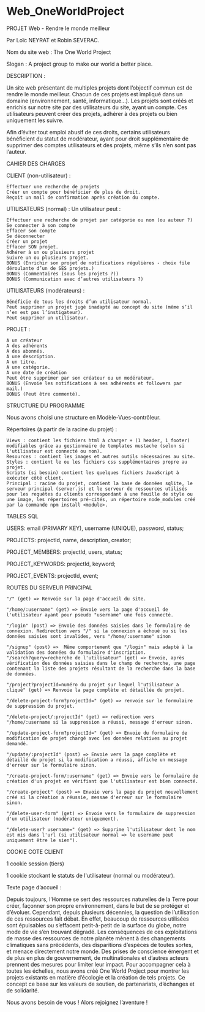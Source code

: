# Web_OneWorldProject
PROJET Web - Rendre le monde meilleur

Par Loïc NEYRAT et Robin SEVERAC.

Nom du site web : The One World Project

Slogan : A project group to make our world a better place.

DESCRIPTION :

Un site web présentant de multiples projets dont l’objectif commun est de rendre le monde meilleur. Chacun de ces projets est impliqué dans un domaine (environnement, santé, informatique…). Les projets sont créés et enrichis sur notre site par des utilisateurs du site, ayant un compte. Ces utilisateurs peuvent créer des projets, adhérer à des projets ou bien uniquement les suivre.

Afin d’éviter tout emploi abusif de ces droits, certains utilisateurs bénéficient du statut de modérateur, ayant pour droit supplémentaire de supprimer des comptes utilisateurs et des projets, même s’ils n’en sont pas l’auteur.

 

CAHIER DES CHARGES

CLIENT (non-utilisateur) :

    Effectuer une recherche de projets
    Créer un compte pour bénéficier de plus de droit.
    Reçoit un mail de confirmation après création du compte.

UTILISATEURS (normal) : Un utilisateur peut :

    Effectuer une recherche de projet par catégorie ou nom (ou auteur ?)
    Se connecter à son compte
    Effacer son compte
    Se déconnecter
    Créer un projet
    Effacer SON projet.
    Adhérer à un ou plusieurs projet
    Suivre un ou plusieurs projet.
    BONUS (Enrichir son projet de notifications régulières - choix file déroulante d’un de SES projets.)
    BONUS (Commentaires (sous les projets ?))
    BONUS (Communication avec d’autres utilisateurs ?)

UTILISATEURS (modérateurs) :

    Bénéficie de tous les droits d’un utilisateur normal.
    Peut supprimer un projet jugé inadapté au concept du site (même s’il n’en est pas l’instigateur).
    Peut supprimer un utilisateur.

PROJET :

    A un créateur
    A des adhérents
    A des abonnés.
    A une description.
    A un titre.
    A une catégorie.
    A une date de création
    Peut être supprimer par son créateur ou un modérateur.
    BONUS (Envoie les notifications à ses adhérents et followers par mail.)
    BONUS (Peut être commenté).

 

STRUCTURE DU PROGRAMME

Nous avons choisi une structure en Modèle-Vues-contrôleur.

Répertoires (à partir de la racine du projet) :

    Views : contient les fichiers html à charger + (1 header, 1 footer) modifiables grâce au gestionnaire de templates mustache (selon si l'utilisateur est connecté ou non).
    Resources : contient les images et autres outils nécessaires au site.
    Styles : contient le ou les fichiers css supplémentaires propre au projet.
    Scripts (si besoin) contient les quelques fichiers JavaScript à exécuter côté client.
    Principal : racine du projet, contient la base de données sqlite, le serveur principal (server.js) et le serveur de ressources utilisés pour les requêtes du clients correspondant à une feuille de style ou une image, les répertoires pré-cités, un répertoire node_modules créé par la commande npm install <module>.


TABLES SQL

USERS: email (PRIMARY KEY), username (UNIQUE), password, status;

PROJECTS: projectId, name, description, creator;

PROJECT_MEMBERS: projectId, users, status;

PROJECT_KEYWORDS: projectId, keyword;

PROJECT_EVENTS: projectId, event;

 

ROUTES DU SERVEUR PRINCIPAL

    "/" (﻿get)﻿ => Renvoie sur la page d'accueil du site.

    "/home/:username" (get) => Envoie vers la page d'accueil de l'utilisateur ayant pour pseudo "username" une fois connecté.

    "/login" (post) => Envoie des données saisies dans le formulaire de connexion. Redirection vers "/" si la connexion a échoué ou si les données saisies sont invalides, vers "/home/:username" sinon

    "/signup" (post) =>  Même comportement que "/login" mais adapté à la validation des données du formulaire d'inscription.
    ﻿"/search?query=recherche de l'utilisateur" (get) => Envoie, après vérification des données saisies dans le champ de recherche, une page contenant la liste des projets résultant de la recherche dans la base de données.

    "/project?projectId=numéro du projet sur lequel l'utilisateur a cliqué" (get) => Renvoie la page complète et détaillée du projet.

    "/delete-project-form?projectId=" (get) => renvoie sur le formulaire de suppression du projet.

    "/delete-project/:projectId" (get) => redirection vers "/home/:username si la suppression a réussi, message d'erreur sinon.

    "/update-project-form?projectId=" (get) => Envoie du formulaire de modification de projet chargé avec les données relatives au projet demandé.

    "/update/:projectId" (post) => Envoie vers la page complète et détaillé du projet si la modification a réussi, affiche un message d'erreur sur le formulaire sinon.

    "/create-project-form/:username" (get) => Envoie vers le formulaire de création d'un projet en vérifiant que l'utilisateur est bien connecté.

    "/create-project" (post) => Envoie vers la page du projet nouvellement créé si la création a réussie, messae d'erreur sur le formulaire sinon.

    "/delete-user-form" (get) => Envoie vers le formulaire de suppression d'un utilisateur (modérateur uniquement).

    "/delete-user? username=" (get) => Supprime l'utilisateur dont le nom est mis dans l'url (si utilisateur normal => le username peut uniquement être le sien").


COOKIE COTE CLIENT

1 cookie session (tiers)

1 cookie stockant le statuts de l'utilisateur (normal ou modérateur).





Texte page d’accueil : 

Depuis toujours, l’Homme se sert des ressources naturelles de la Terre pour créer, façonner son propre environnement, dans le but de se protéger et d’évoluer.
Cependant, depuis plusieurs décennies, la question de l’utilisation de ces ressources fait débat. En effet, beaucoup de ressources utilisées sont épuisables ou s’effacent petit-à-petit de la surface du globe, notre mode de vie s’en trouvant dégradé. Les conséquences de ces exploitations de masse des ressources de notre planète mènent à des changements climatiques sans précédents, des disparitions d’espèces de toutes sortes, et menace directement notre monde. Des prises de conscience émergent et de plus en plus de gouvernement, de multinationales et d’autres acteurs prennent des mesures pour limiter leur impact. Pour accompagner cela à toutes les échelles, nous avons créé One World Project pour montrer les projets existants en matière d’écologie et la création de tels projets. Ce concept ce base sur les valeurs de soutien, de partenariats, d’échanges et de solidarité.

Nous avons besoin de vous ! Alors rejoignez l’aventure !
